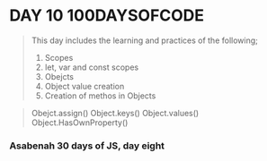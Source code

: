 # DAY 10 100DAYSOFCODE

>This day includes the learning and practices of the following;
>
>1. Scopes
>2. let, var and const scopes
>3. Obejcts
>4. Object value creation
>5. Creation of methos in Objects

>Obejct.assign()
>Object.keys()
>Object.values()
>Object.HasOwnProperty()


### Asabenah 30 days of JS, day eight
